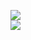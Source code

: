 [![](https://img.shields.io/badge/Made%20With-Github%20Spray-lightgrey.svg?style=for-the-badge&logo=github)](https://github.com/Annihil/github-spray#18972)  
[![](https://i.imgur.com/2DrTn0Z.gif)](https://github.com/Annihil/github-spray)